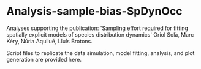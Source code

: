 # Analysis-sample-bias-SpDynOcc
Analyses supporting the publication: 'Sampling  effort required for fitting spatially explicit models of species distribution dynamics' Oriol Solà, Marc Kéry, Núria Aquilué, Lluís Brotons.

Script files to replicate the data simulation, model fitting, analysis, and plot generation are provided here. 
